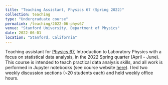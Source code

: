 ```yaml
---
title: "Teaching Assistant, Physics 67 (Spring 2022)"
collection: teaching
type: "Undergraduate course"
permalink: /teaching/2022-06-phys67
venue: "Stanford University, Department of Physics"
date: 2022-06-01
location: "Stanford, California"
---
```


Teaching assistant for [Physics 67](https://explorecourses.stanford.edu/search?q=PHYSICS67), Introduction to Laboratory Physics with a focus on statistical data analysis, in the 2022 Spring quarter (April - June). This course is intended to teach practical data analysis skills, and all work is performed in Jupyter notebooks (see course website [here](https://kipac.github.io/Physics67/)). I led two weekly discussion sections (~20 students each) and held weekly office hours.

